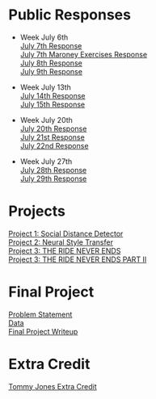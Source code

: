 # Public Responses
  * Week July 6th <br/>
  [July 7th Response](https://ashuang2013.github.io/public/July7Response)<br/>
  [July 7th Maroney Exercises Response](https://ashuang2013.github.io/public/July7ExerciseMaroney)<br/>
  [July 8th Response](https://ashuang2013.github.io/public/July8Response)<br/>
  [July 9th Response](https://ashuang2013.github.io/public/July9Response)<br/>
  
  * Week July 13th <br/>
  [July 14th Response](https://ashuang2013.github.io/public/July14Response)<br/>
  [July 15th Response](https://ashuang2013.github.io/public/July15Response)
  
  * Week July 20th <br/>
  [July 20th Response](https://ashuang2013.github.io/public/July20Response)<br/>
  [July 21st Response](https://ashuang2013.github.io/public/July21Response)<br/>
  [July 22nd Response](https://ashuang2013.github.io/public/July22Response)<br/>
  
  * Week July 27th <br/>
  [July 28th Response](https://ashuang2013.github.io/public/July28Response)<br/>
  [July 29th Response](https://ashuang2013.github.io/public/July29Response)<br/>

# Projects 
[Project 1: Social Distance Detector](https://ashuang2013.github.io/public/SocialDistanceDetector)<br/>
[Project 2: Neural Style Transfer](https://ashuang2013.github.io/public/Project2)<br/>
[Project 3: THE RIDE NEVER ENDS](https://ashuang2013.github.io/public/Project3)<br/>
[Project 3: THE RIDE NEVER ENDS PART II](https://ashuang2013.github.io/public/Project3Part2)<br/>

# Final Project
[Problem Statement](https://ashuang2013.github.io/public/ProblemStatement)<br/>
[Data](https://ashuang2013.github.io/public/FinalProjectData)<br/>
[Final Project Writeup](https://ashuang2013.github.io/public/FinalProjectWriteup)<br/>

# Extra Credit
[Tommy Jones Extra Credit](https://ashuang2013.github.io/public/TommyJonesAlumniTalks)

